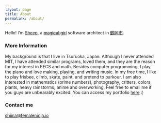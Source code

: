 ```yaml
---
layout: page
title: About
permalink: /about/
---
```


<p>Hello! I’m <a href="http://angelbeats.wikia.com/wiki/Shiina" title="Google image search: mahou shoujo" style="color:inherit"><del style="text-decoration:underline">Sheep</del></a>, a <a href="https://www.google.com/search?tbm=isch&amp;q=mahou+shoujo" title="Google image search: mahou shoujo" style="color:inherit"><del style="text-decoration:line-through">magical girl</del></a> software architect in <a href="https://www.city.tsuruoka.lg.jp" title="Google image search: mahou shoujo" style="color:inherit"><del style="text-decoration:underline">鶴岡市</del></a>.</p>

### More Information

My background is that I live in Tsuruoka, Japan. Although I never attended MIT, I have attended similar programs, loved them, and they are the reason for my interest in EECS and math. Besides computer programming, I play the piano and love making, playing, and writing music. In my free time, I like to play frisbee, climb, skate, paint, and pretend to parkour. I am also interested in mathematics (prime numbers), photography, critters, colors, plants, heavy rainstorms, anime and overworking. Feel free to email me if you guys are unbearably excited. You can access my portfolio [here](http://femaleninja.herokuapp.com/#/) :)

### Contact me

[shiina@femaleninja.io](mailto:shiina@femaleninja.io)
